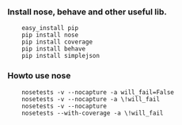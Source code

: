 ### Install nose, behave and other useful lib.

```
    easy_install pip
    pip install nose
    pip install coverage
    pip install behave
    pip install simplejson
```

### Howto use nose

```
    nosetests -v --nocapture -a will_fail=False
    nosetests -v --nocapture -a \!will_fail
    nosetests -v --nocapture 
    nosetests --with-coverage -a \!will_fail
```
